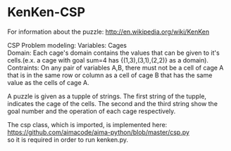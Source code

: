 # KenKen-CSP
For information about the puzzle: http://en.wikipedia.org/wiki/KenKen

CSP Problem modeling:
Variables: Cages  
Domain: Each cage's domain contains the values that can be given to it's cells.(e.x. a cage with goal sum=4 has {(1,3),(3,1),(2,2)} as a domain).  
Contraints: On any pair of variables A,B, there must not be a cell of cage A that is in the same row or column as a cell of cage B that has the same value as the cells of cage A.  

A puzzle is given as a tupple of strings.
The first string of the tupple, indicates the cage of the cells. The second and the third string show the goal number and the operation of each cage respectively. 

The csp class, which is imported, is implemented here: https://github.com/aimacode/aima-python/blob/master/csp.py  
so it is required in order to run kenken.py.
